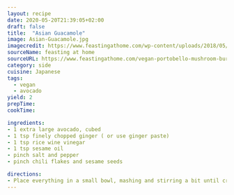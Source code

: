 ```yaml
---
layout: recipe
date: 2020-05-20T21:39:05+02:00
draft: false   
title:  "Asian Guacamole"
image: Asian-Guacamole.jpg
imagecredit: https://www.feastingathome.com/wp-content/uploads/2018/05/Spicy-Miso-Portobello-Burger-203.jpg
sourceName: feasting at home
sourceURL: https://www.feastingathome.com/vegan-portobello-mushroom-burger/
category: side
cuisine: Japanese
tags:
  - vegan
  - avocado
yield: 2
prepTime: 
cookTime: 

ingredients:
- 1 extra large avocado, cubed
- 1 tsp finely chopped ginger ( or use ginger paste)
- 1 tsp rice wine vinegar
- 1 tsp sesame oil
- pinch salt and pepper
- pinch chili flakes and sesame seeds

directions:
- Place everything in a small bowl, mashing and stirring a bit until creamy and combined. It doesn’t have to be smooth. Sprinkle with sesame and chili flakes.
---
```

